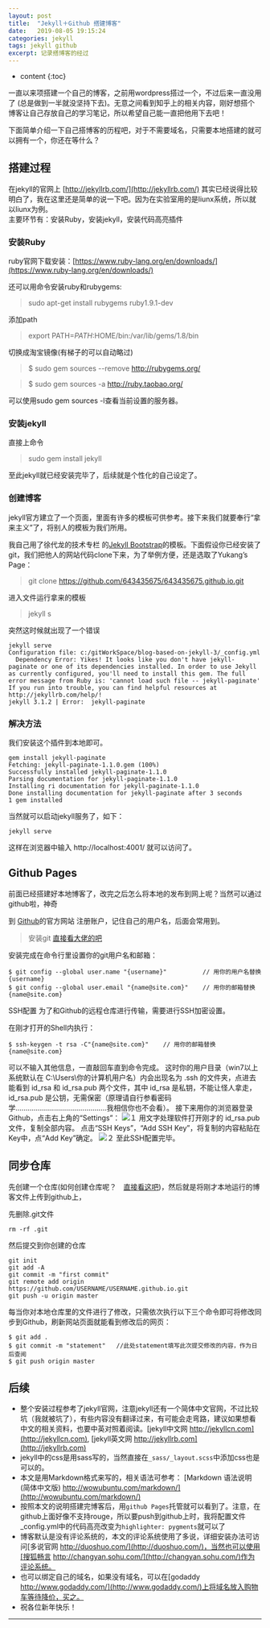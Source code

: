```yaml
---
layout: post
title:  "Jekyll＋Github 搭建博客"
date:   2019-08-05 19:15:24
categories: jekyll
tags: jekyll github 
excerpt: 记录搭博客的经过
---
```



* content
{:toc}

一直以来项搭建一个自己的博客，之前用wordpress搭过一个，不过后来一直没用了
(总是做到一半就没坚持下去)。无意之间看到知乎上的相关内容，刚好想搭个博客让自己存放自己的学习笔记，所以希望自己能一直把他用下去吧！

下面简单介绍一下自己搭博客的历程吧，对于不需要域名，只需要本地搭建的就可以拥有一个，你还在等什么？


## 搭建过程

在jekyll的官网上 [http://jekyllrb.com/](http://jekyllrb.com/) 
其实已经说得比较明白了，我在这里还是简单的说一下吧。因为在实验室用的是liunx系统，所以就以liunx为例。    
主要环节有：安装Ruby，安装jekyll，安装代码高亮插件
### 安装Ruby

ruby官网下载安装：[https://www.ruby-lang.org/en/downloads/](https://www.ruby-lang.org/en/downloads/)

还可以用命令安装ruby和rubygems:

>sudo apt-get install rubygems ruby1.9.1-dev

添加path

>export PATH=$PATH:$HOME/bin:/var/lib/gems/1.8/bin

切换成淘宝镜像(有梯子的可以自动略过)
>$ sudo gem sources --remove http://rubygems.org/

>$ sudo gem sources -a http://ruby.taobao.org/

可以使用sudo gem sources -l查看当前设置的服务器。

### 安装jekyll
直接上命令
>sudo gem install jekyll 

至此jekyll就已经安装完毕了，后续就是个性化的自己设定了。

### 创建博客
jekyll官方建立了一个页面，里面有许多的模板可供参考。接下来我们就要奉行“拿来主义”了，将别人的模板为我们所用。

我自己用了徐代龙的技术专栏 的[Jekyll Bootstrap](https://github.com/643435675/643435675.github.io)的模板。下面假设你已经安装了git，我们把他人的网站代码clone下来，为了举例方便，还是选取了Yukang’s Page：
>git clone https://github.com/643435675/643435675.github.io.git

进入文件运行拿来的模板

>jekyll s

突然这时候就出现了一个错误
```
jekyll serve
Configuration file: c:/gitWorkSpace/blog-based-on-jekyll-3/_config.yml
  Dependency Error: Yikes! It looks like you don't have jekyll-paginate or one of its dependencies installed. In order to use Jekyll as currently configured, you'll need to install this gem. The full error message from Ruby is: 'cannot load such file -- jekyll-paginate' If you run into trouble, you can find helpful resources at http://jekyllrb.com/help/!
jekyll 3.1.2 | Error:  jekyll-paginate
```
### 解决方法

我们安装这个插件到本地即可。

```
gem install jekyll-paginate
Fetching: jekyll-paginate-1.1.0.gem (100%)
Successfully installed jekyll-paginate-1.1.0
Parsing documentation for jekyll-paginate-1.1.0
Installing ri documentation for jekyll-paginate-1.1.0
Done installing documentation for jekyll-paginate after 3 seconds
1 gem installed
```

当然就可以启动jekyll服务了，如下：

```
jekyll serve 
```

这样在浏览器中输入 http://localhost:4001/ 就可以访问了。

## Github Pages
前面已经搭建好本地博客了，改完之后怎么将本地的发布到网上呢？当然可以通过github啦，神奇

到 [Github](https://github.com)的官方网站 注册账户，记住自己的用户名，后面会常用到。

>安装git [直接看大佬的吧](https://www.liaoxuefeng.com/wiki/896043488029600)

安装完成在命令行里设置你的git用户名和邮箱：
```
$ git config --global user.name "{username}"          // 用你的用户名替换{username}
$ git config --global user.email "{name@site.com}"    // 用你的邮箱替换{name@site.com}
```

SSH配置
为了和Github的远程仓库进行传输，需要进行SSH加密设置。

在刚才打开的Shell内执行：
```
$ ssh-keygen -t rsa -C"{name@site.com}"    // 用你的邮箱替换{name@site.com}
```
可以不输入其他信息，一直敲回车直到命令完成。
这时你的用户目录（win7以上系统默认在 C:\Users\你的计算机用户名）内会出现名为 .ssh 的文件夹，点进去能看到 id_rsa 和 id_rsa.pub 两个文件，其中 id_rsa 是私钥，不能让怪人拿走， id_rsa.pub 是公钥，无需保密（原理请自行参看密码学.............................................我相信你也不会看）。
接下来用你的浏览器登录Github，点击右上角的“Settings”：
![１](./2015-02-12-create-my-blog-with-jekyll_images/f8afaa39.png)
用文字处理软件打开刚才的 id_rsa.pub 文件，复制全部内容。
点击“SSH Keys”，“Add SSH Key”，将复制的内容粘贴在Key中，点“Add Key”确定。
![２](./2015-02-12-create-my-blog-with-jekyll_images/d7e25742.png)
至此SSH配置完毕。

## 同步仓库
先创建一个仓库(如何创建仓库呢？　[直接看这吧](http://mcace.me/github-pages/jekyll/2018/06/17/use-github-pages.html))，然后就是将刚才本地运行的博客文件上传到github上，

先删除.git文件
```
rm -rf .git
```
然后提交到你创建的仓库
```
git init
git add -A
git commit -m "first commit"
git remote add origin https://github.com/USERNAME/USERNAME.github.io.git
git push -u origin master
```

每当你对本地仓库里的文件进行了修改，只需依次执行以下三个命令即可将修改同步到Github，刷新网站页面就能看到修改后的网页：
```
$ git add .
$ git commit -m "statement"   //此处statement填写此次提交修改的内容，作为日后查阅
$ git push origin master
```


## 后续

*  整个安装过程参考了jekyll官网，注意jekyll还有一个简体中文官网，不过比较坑（我就被坑了），有些内容没有翻译过来，有可能会走弯路，建议如果想看中文的相关资料，也要中英对照着阅读。[jekyll中文网 http://jekyllcn.com](http://jekyllcn.com), [jekyll英文网 http://jekyllrb.com](http://jekyllrb.com)
*  jekyll中的css是用sass写的，当然直接在`_sass/_layout.scss`中添加css也是可以的。
*  本文是用Markdown格式来写的，相关语法可参考： [Markdown 语法说明 (简体中文版) http://wowubuntu.com/markdown/](http://wowubuntu.com/markdown/)  
*  按照本文的说明搭建完博客后，用`github Pages`托管就可以看到了。注意，在github上面好像不支持rouge，所以要push到github上时，我将配置文件_config.yml中的代码高亮改变为`highlighter: pygments`就可以了
*  博客默认是没有评论系统的，本文的评论系统使用了多说，详细安装办法可访问[多说官网 http://duoshuo.com/](http://duoshuo.com/)，当然也可以使用[搜狐畅言 http://changyan.sohu.com/](http://changyan.sohu.com/)作为评论系统。
*  也可以绑定自己的域名，如果没有域名，可以在[godaddy http://www.godaddy.com/](http://www.godaddy.com/)上将域名放入购物车等待降价，买之。
*  祝各位新年快乐！

---
